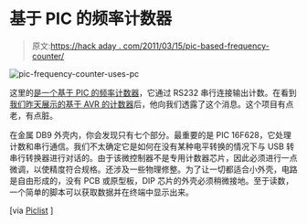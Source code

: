 # 基于 PIC 的频率计数器

> 原文:[https://hack aday . com/2011/03/15/pic-based-frequency-counter/](https://hackaday.com/2011/03/15/pic-based-frequency-counter/)

![](../Images/9d8af893512fadd4741ecc3019fa1f19.png "pic-frequency-counter-uses-pc")

这里的[是一个基于 PIC 的频率计数器](http://panteltje.com/panteltje/pic/freq_pic/)，它通过 RS232 串行连接输出计数。在看到[我们昨天展示的基于 AVR 的计数器](http://hackaday.com/2011/03/14/frequency-counter-for-10-worth-of-parts/)后，他向我们透露了这个消息。这个项目有点老，有点脏。

在金属 DB9 外壳内，你会发现只有七个部分。最重要的是 PIC 16F628，它处理计数和串行通信。我们不太确定它是如何在没有某种电平转换的情况下与 USB 转串行转换器进行对话的。由于该微控制器不是专用计数器芯片，因此必须进行一点微调，以使精度符合规格。还涉及一些物理修整。为了让一切都适合小外壳，电路是自由形成的，没有 PCB 或原型板，DIP 芯片的外壳必须稍微接地。至于读数，一个简单的脚本可以获取数据并在终端中显示出来。

[via [Piclist](http://www.piclist.com/techref/microchip/freq2rs232-jp.htm) ]